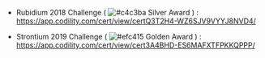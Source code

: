 - Rubidium 2018 Challenge ( ![#c4c3ba](https://placehold.it/15/c4c3ba/000000?text=+) Silver Award ) : https://app.codility.com/cert/view/certQ3T2H4-WZ6SJV9VYYJ8NVD4/

- Strontium 2019 Challenge ( ![#efc415](https://placehold.it/15/efc415/000000?text=+) Golden Award ) : https://app.codility.com/cert/view/cert3A4BHD-ES6MAFXTFPKKQPPP/
